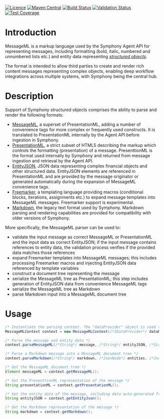 [![Licence](https://img.shields.io/badge/licence-Apache%20Licence%20%282.0%29-blue.svg)](https://www.apache.org/licenses/LICENSE-2.0)
[![Maven Central](https://img.shields.io/maven-central/v/org.symphonyoss.symphony/messageml.svg)](http://search.maven.org/#search%7Cga%7C1%7Ca%3A%22messageml%22)
[![Build Status](https://travis-ci.org/symphonyoss/messageml-utils.svg)](https://travis-ci.org/symphonyoss/messageml-utils)
[![Validation Status](https://scan.coverity.com/projects/12785/badge.svg?flat=1)](https://scan.coverity.com/projects/symphonyoss-messageml-utils)
[![Test Coverage](https://codeclimate.com/github/symphonyoss/messageml-utils/badges/coverage.svg)](https://codeclimate.com/github/symphonyoss/messageml-utils/coverage)

# Introduction

MessageML is a markup language used by the Symphony Agent API for representing messages, including formatting (bold, italic, numbered and unnumbered lists etc.) 
and entity data representing [_structured objects_](https://rest-api.symphony.com/docs/objects). 

The format is intended to allow third parties to create and render rich content messages representing complex objects, 
enabling deep workflow integrations across multiple systems, with Symphony being the central hub.

# Description

Support of Symphony structured objects comprises the ability to parse and render the following formats:

* [MessageML](https://rest-api.symphony.com/docs/messagemlv2), 
a superset of PresentationML, adding a number of convenience tags for more complex or frequently used constructs.
It is translated to PresentationML internally by the Agent API before ingestion in Symphony.
* [PresentationML](https://rest-api.symphony.com/docs/messagemlv2#reading-messageml-messages), 
a strict subset of HTML5 describing the markup which controls the formatting (presentation) of a message. 
PresenttionML is the format used internally by Symphony and returned from message ingestion and retrieval by the Agent API.
* [EntityJSON](https://rest-api.symphony.com/docs/objects#message-and-object-presentation), 
JSON data representing complex financial objects and other structured data. 
EntityJSON elements are referenced in PresentationML and are provided by the message originator 
or generated automatically during the expansion of MessageML convenience tags.
* [Freemarker](http://freemarker.org/),
a templating language providing macros (conditional blocks, iterations, assignments etc.) 
to expand message templates into MessageML messages. Freemarker support is experimental.
* [Markdown](http://daringfireball.net/projects/markdown/syntax),
the legacy text format used by Symphony. 
Markdown parsing and rendering capabilities are provided for compatibility with older versions of Symphony.

More specifically, the MessageML parser can be used to:

* validate the input message as correct MessageML or PresentationML and the input data as correct EntityJSON; 
if the input message contains references to entity data, the validation process verifies if the provided data matches those references 
* expand Freemarker templates into MessageML messages; this includes processing Freemarker macros 
and injecting EntityJSON data referenced by template variables
* construct a document tree representing the message
* serialize the MessageML tree as PresentationML; this step includes generation of EntityJSON data from convenience MessageML tags
* serialize the MessageML tree as Markdown
* parse Markdown input into a MessageML document tree

# Usage

```java
/* Instantiate the parsing context. The "dataProvider" object is used to resolve user mentions and check supplied URLs against a whitelist of supported URI schemes. */
MessageMLContext context = new MessageMLContext(/*IDataProvider*/ dataProvider);

/* Parse the message and entity data */
context.parseMessageML(/*String*/ message, /*String*/ entityJSON, /*String*/ version);

/* Parse a Markdown message into a MessageML document tree */
context.parseMarkdown(/*String*/ markdown, /*JsonNode*/ entities, /*JsonNode*/ media);

/* Get the MessageML document tree */
Element messageML = context.getMessageML();

/* Get the PresenttionML representation of the message */
String presentationML = context.getPresentationML();

/* Get the entity data of the message, including data auto-generated from MessageML convenience tags*/
String entityJSON = context.getEntityJson();

/* Get the Markdown representation of the message */
String markdown = context.getMarkdown();
```
